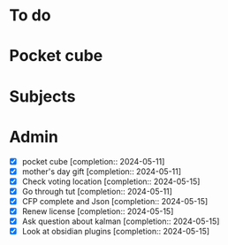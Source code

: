 # To do

# Pocket cube

# Subjects

# Admin
- [x] pocket cube  [completion:: 2024-05-11]
- [x] mother's day gift  [completion:: 2024-05-11]
- [x] Check voting location  [completion:: 2024-05-15]
- [x] Go through tut  [completion:: 2024-05-11]
- [x] CFP complete and Json  [completion:: 2024-05-15]
- [x] Renew license  [completion:: 2024-05-15]
- [x] Ask question about kalman  [completion:: 2024-05-15]
- [x] Look at obsidian plugins  [completion:: 2024-05-15]